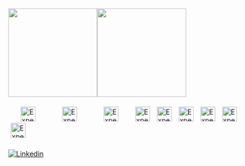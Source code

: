 ###

####
<div style="display:flex;">
    <a href="https://github.com/felipeurbansk">
        <img height="180em" src="https://github-readme-stats.vercel.app/api?username=felipeurbansk&show_icons=true&include_all_commits=true&theme=dark&count_private=true">
    </a>
    <a href="https://github.com/felipeurbansk">
        <img height="180em" src="https://github-readme-stats.anuraghazra1.vercel.app/api/top-langs/?username=felipeurbansk&layout=compact&langs_count=8&theme=dark"/>
    </a>
</div>

####

<div style="display:inline_block;">
    <img style="margin: 0 25px;" src="https://cdn.jsdelivr.net/gh/devicons/devicon/icons/php/php-plain.svg" width="30px" alt="Experience in PHP"/>
    <img style="margin: 0 25px;" src="https://cdn.jsdelivr.net/gh/devicons/devicon/icons/nodejs/nodejs-plain.svg" width="30px" alt="Experience in NodeJS"/>
    <img style="margin: 0 25px;" src="https://cdn.jsdelivr.net/gh/devicons/devicon/icons/laravel/laravel-plain.svg" width="30px" alt="Experience in laravel"/>
    <img style="margin: 0 5px;" src="https://cdn.jsdelivr.net/gh/devicons/devicon/icons/symfony/symfony-original.svg" width="30px" alt="Experience in symfony"/>
    <img style="margin: 0 5px;" src="https://cdn.jsdelivr.net/gh/devicons/devicon/icons/vuejs/vuejs-original.svg" width="30px" alt="Experience in vuejs"/>
    <img style="margin: 0 5px;" src="https://cdn.jsdelivr.net/gh/devicons/devicon/icons/react/react-original.svg" width="30px" alt="Experience in react"/>
    <img style="margin: 0 5px;" src="https://cdn.jsdelivr.net/gh/devicons/devicon/icons/sass/sass-original.svg" width="30px" alt="Experience in sass"/>
    <img style="margin: 0 5px;" src="https://cdn.jsdelivr.net/gh/devicons/devicon/icons/git/git-original.svg" width="30px" alt="Experience in git"/>
    <img style="margin: 0 5px;" src="https://cdn.jsdelivr.net/gh/devicons/devicon/icons/linux/linux-original.svg" width="30px" alt="Experience in linux"/>
</div>

####

<div style="padding-top:5px;">
    <a href="https://www.linkedin.com/in/felipeurbansk" target="_blank">
        <img src="https://img.shields.io/badge/-Felipe%20Urbanski-blue?style=flat-square&logo=Linkedin&logoColor=white&link=https://www.linkedin.com/in/felipeurbansk" alt="Linkedin">
    </a>
</div>
